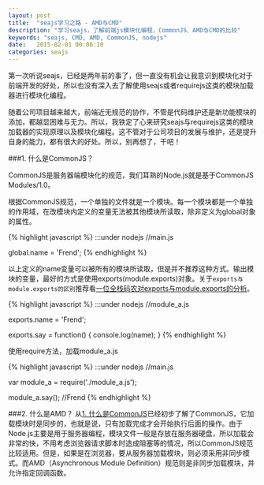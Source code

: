 ```yaml
---
layout: post
title:  "seajs学习之路 - AMD与CMD"
description: "学习seajs，了解前端js模块化编程，CommonJS、AMD与CMD的比较"
keywords: "seajs, CMD, AMD, CommonJS, nodejs"
date:   2015-02-01 00:06:10
categories: seajs
---
```


第一次听说seajs，已经是两年前的事了，但一直没有机会让我意识到模块化对于前端开发的好处，所以也没有深入去了解使用seajs或者requirejs这类的模块加载器进行模块化编程。

随着公司项目越来越大，前端近无规范的协作，不管是代码维护还是新功能模块的添加，都越显困难与无力。所以，我铁定了心来研究seajs与requirejs这类的模块加载器的实现原理以及模块化编程。这不管对于公司项目的发展与维护，还是提升自身的能力，都有很大的好处。所以，别再想了，干吧！

###1. 什么是CommonJS？

CommonJS是服务器端模块化的规范，我们耳熟的Node.js就是基于CommonJS Modules/1.0。

根据CommonJS规范，一个单独的文件就是一个模块。每一个模块都是一个单独的作用域，在改模块内定义的变量无法被其他模块所读取，除非定义为global对象的属性。

{% highlight javascript %}
:::under nodejs
//main.js

global.name = 'Frend';
{% endhighlight %}

以上定义的name变量可以被所有的模块所读取，但是并不推荐这种方式。输出模块的变量，最好的方式是使用exports(module.exports)对象。关于`exports与module.exports的区别`推荐看[一位全栈码农对exports与module.exports的分析](http://zihua.li/2012/03/use-module-exports-or-exports-in-node/)。

{% highlight javascript %}
:::under nodejs
//module_a.js

exports.name = 'Frend';

exports.say = function() {
	console.log(name);
}
{% endhighlight %}

使用require方法，加载module_a.js

{% highlight javascript %}
:::under nodejs
//main.js

var module_a = require('./module_a.js');

module_a.say(); //Frend
{% endhighlight %}


###2. 什么是AMD？
从[1. 什么是CommonJS](#commonjs)已经初步了解了CommonJS，它加载模块时是同步的，也就是说，只有加载完成才会开始执行后面的操作。由于Node.js主要是用于服务器编程，模块文件一般是存放在服务器硬盘，所以加载会非常的快，不用考虑浏览器请求脚本时造成阻塞等的情况，所以CommonJS规范比较适用。但是，如果是在浏览器，要从服务器加载模块，则必须采用非同步模式。而AMD（Asynchronous Module Definition）规范则是非同步加载模块，并允许指定回调函数。








